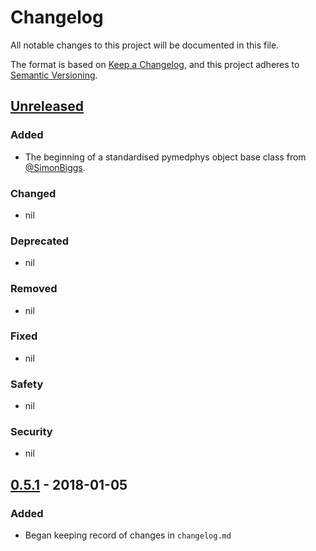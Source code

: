# Changelog
All notable changes to this project will be documented in this file.

The format is based on [Keep a Changelog](https://keepachangelog.com/en/1.0.0/),
and this project adheres to [Semantic Versioning](https://semver.org/spec/v2.0.0.html).

## [Unreleased]
### Added
- The beginning of a standardised pymedphys object base class from [@SimonBiggs](https://gitlab.com/SimonBiggs).

### Changed
- nil

### Deprecated
- nil

### Removed
- nil

### Fixed
- nil

### Safety
- nil

### Security
- nil


## [0.5.1] - 2018-01-05
### Added
- Began keeping record of changes in `changelog.md`


[Unreleased]: https://gitlab.com/pymedphys/pymedphys/compare/v0.5.1...master
[0.5.1]: https://gitlab.com/pymedphys/pymedphys/compare/v0.4.3...v0.5.1
